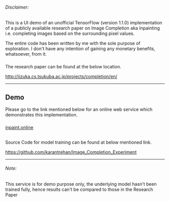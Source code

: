 ###### Disclaimer:
This is a UI demo of an unofficial TensorFlow (version 1.1.0) implementation of a publicly available research paper on Image Completion aka Inpainting i.e. completing images based on the surrounding pixel values.

The entire code has been written by me with the sole purpose of exploration. I don't have any intention of gaining any monetary benefits, whatsoever, from it.

###

The research paper can be found at the below location.

<http://iizuka.cs.tsukuba.ac.jp/projects/completion/en/>

______________________________________

## Demo
Please go to the link mentioned below for an online web service which demonstrates this implementation.

#####
[inpaint.online](http://167.99.122.4:80)

##

Source Code for model training can be found at below mentioned link.

<https://github.com/karantrehan/Image_Completion_Experiment>
______________________________________


###### Note:
This service is for demo purpose only, the underlying model hasn't been trained fully, hence results can't be compared to those in the Research Paper

